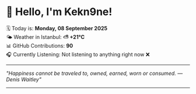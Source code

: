 # 👋 Hello, I'm Kekn9ne!

🗓️ Today is: **Monday, 08 September 2025**  
🌤️ Weather in Istanbul: **⛅️  +21°C**  
📊 GitHub Contributions: **90**  
🎧 Currently Listening: Not listening to anything right now ❌

---

_"Happiness cannot be traveled to, owned, earned, worn or consumed. — *Denis Waitley*"_

---
